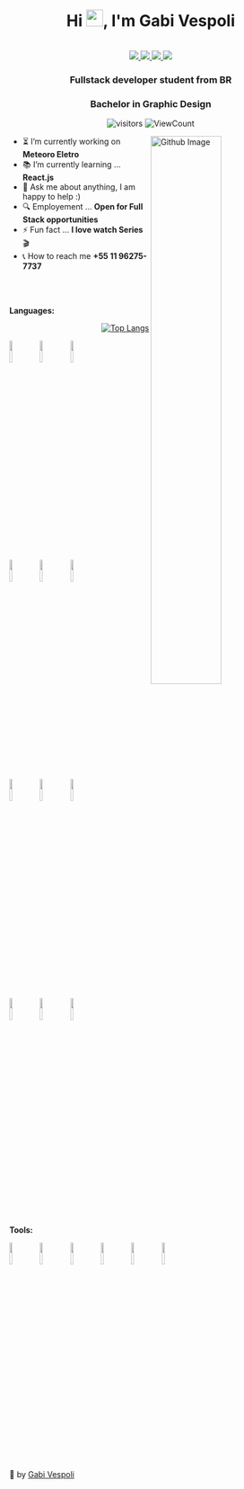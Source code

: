 <h1 align="center">Hi <img src="https://raw.githubusercontent.com/iampavangandhi/iampavangandhi/master/gifs/Hi.gif" width="30px">, I'm Gabi Vespoli</h1>
 <p align="center"><br/>

  <a href="https://www.linkedin.com/in/gabihvespoli/">
    <img src="https://img.shields.io/badge/-LinkedIn-blue?style=flat&logo=Linkedin&logoColor=white">
  </a>

  <a href="https://www.instagram.com/gabihvespoli/">
    <img src="https://img.shields.io/badge/-Instagram-c13584?style=flat&labelColor=c13584&logo=instagram&logoColor=white">
  </a>

  <a href="mailto:gabiat3@gmail.com">
    <img src="https://img.shields.io/badge/-Gmail-c14438?style=flat&logo=Gmail&logoColor=white">
  </a>

  <a href="mailto:gabiat3@hotmail.com">
    <img src="https://img.shields.io/badge/-Outlook-0078D4?style=flat&logo=Microsoft-Outlook&logoColor=white">
  </a>

</p>

<h3 align="center">Fullstack developer student from BR</h3>
<h3 align="center">Bachelor in Graphic Design</h3>

<p align="center">
  <img alt="visitors" src="https://visitor-badge.glitch.me/badge?page_id=gabihvespoli.gabihvespoli" />
  <img alt="ViewCount" src="https://views.whatilearened.today/views/github/gabihvespoli/gabihvespoli.svg" />
</p>

<img width="50%" align="right" alt="Github Image" src="https://media.giphy.com/media/L8K62iTDkzGX6/giphy.gif" />

- ⏳ I’m currently working on **Meteoro Eletro**
- 📚 I’m currently learning ... **React.js**
- 💬 Ask me about anything, I am happy to help :)
- 🔍 Employement ... **Open for Full Stack opportunities**
- ⚡ Fun fact ... **I love watch Series** 🎬 
- 📞 How to reach me **+55 11 96275-7737**

<br/>
<br/>

**Languages:** 

<p>

<div align="right" >

[![Top Langs](https://github-readme-stats.vercel.app/api/top-langs/?username=anuraghazra&layout=compact)](https://github.com/anuraghazra/github-readme-stats)
</div>

  <code><img width="10%" src="https://www.vectorlogo.zone/logos/reactjs/reactjs-ar21.svg"></code>
  <code><img width="10%" src="https://www.vectorlogo.zone/logos/w3_html5/w3_html5-ar21.svg"></code>
  <code><img width="10%" src="https://www.vectorlogo.zone/logos/netlifyapp_watercss/netlifyapp_watercss-ar21.svg"></code>
  <br />
  <code><img width="10%" src="https://www.vectorlogo.zone/logos/getbootstrap/getbootstrap-ar21.svg"></code>
  <code><img width="10%" src="https://www.vectorlogo.zone/logos/git-scm/git-scm-ar21.svg"></code>
  <code><img width="10%" src="https://www.vectorlogo.zone/logos/github/github-ar21.svg"></code>
  <br />
  <code><img width="10%" src="https://www.vectorlogo.zone/logos/mysql/mysql-ar21.svg"></code>
  <code><img width="10%" src="https://www.vectorlogo.zone/logos/php/php-icon.svg"></code>
  <code><img width="10%" src="https://www.vectorlogo.zone/logos/json/json-ar21.svg"></code>
  <br />
  <code><img width="10%" src="https://www.vectorlogo.zone/logos/javascript/javascript-horizontal.svg"></code>
  <code><img width="10%" src="https://www.vectorlogo.zone/logos/npmjs/npmjs-ar21.svg"></code>
  <code><img width="10%" src="https://www.vectorlogo.zone/logos/nodejs/nodejs-ar21.svg"></code>
</p>

**Tools:** 
<p align="left">
  <code><img width="10%" src="https://www.vectorlogo.zone/logos/discordapp/discordapp-ar21.svg"></code>
  <code><img width="10%" src="https://www.vectorlogo.zone/logos/slack/slack-ar21.svg"></code>
  <code><img width="10%" src="https://www.vectorlogo.zone/logos/visualstudio_code/visualstudio_code-ar21.svg"></code>
  <code><img width="10%" src="https://www.vectorlogo.zone/logos/linux/linux-ar21.svg"></code>
  <code><img width="10%" src="https://www.vectorlogo.zone/logos/ubuntu/ubuntu-ar21.svg"></code>
  <code><img width="10%" src="https://www.vectorlogo.zone/logos/microsoft/microsoft-ar21.svg"></code>
</p>


💜 by [Gabi Vespoli](https://github.com/gabihvespoli)
